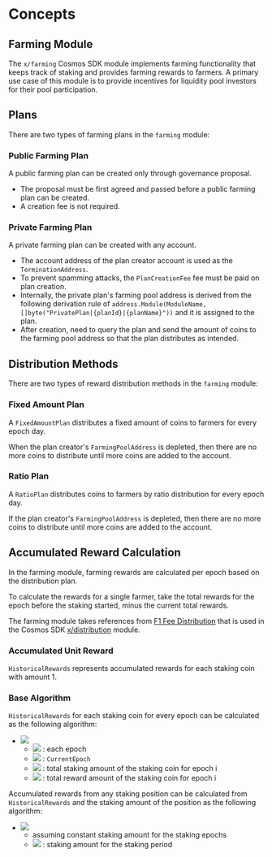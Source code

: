 <!-- order: 1 -->

 # Concepts

## Farming Module

The `x/farming` Cosmos SDK module implements farming functionality that keeps track of staking and provides farming rewards to farmers. A primary use case of this module is to provide incentives for liquidity pool investors for their pool participation. 

## Plans

There are two types of farming plans in the `farming` module:

### Public Farming Plan

A public farming plan can be created only through governance proposal. 

- The proposal must be first agreed and passed before a public farming plan can be created. 
- A creation fee is not required.

### Private Farming Plan

A private farming plan can be created with any account. 

- The account address of the plan creator account is used as the `TerminationAddress`. 
- To prevent spamming attacks, the `PlanCreationFee` fee must be paid on plan creation. 
- Internally, the private plan's farming pool address is derived from the following derivation rule of `address.Module(ModuleName, []byte("PrivatePlan|{planId}|{planName}"))` and it is assigned to the plan. 
- After creation, need to query the plan and send the amount of coins to the farming pool address so that the plan distributes as intended.

## Distribution Methods

There are two types of reward distribution methods in the `farming` module:

### Fixed Amount Plan

A `FixedAmountPlan` distributes a fixed amount of coins to farmers for every epoch day. 

When the plan creator's `FarmingPoolAddress` is depleted, then there are no more coins to distribute until more coins are added to the account.

### Ratio Plan

A `RatioPlan` distributes coins to farmers by ratio distribution for every epoch day. 

If the plan creator's `FarmingPoolAddress` is depleted, then there are no more coins to distribute until more coins are added to the account.

## Accumulated Reward Calculation

In the farming module, farming rewards are calculated per epoch based on the distribution plan. 

To calculate the rewards for a single farmer, take the total rewards for the epoch before the staking started, minus the current total rewards. 

The farming module takes references from [F1 Fee Distribution](https://github.com/cosmos/cosmos-sdk/blob/master/docs/spec/fee_distribution/f1_fee_distr.pdf) that is used in the Cosmos SDK [x/distribution](https://github.com/cosmos/cosmos-sdk/blob/master/x/distribution/spec/01_concepts.md) module.

### Accumulated Unit Reward 

`HistoricalRewards` represents accumulated rewards for each staking coin with amount 1.

### Base Algorithm 

`HistoricalRewards` for each staking coin for every epoch can be calculated as the following algorithm:

- ![](https://latex.codecogs.com/svg.latex?\Large&space;\sum_{i=0}^{now}\frac{TR_i}{TS_i})
    - ![](https://latex.codecogs.com/svg.latex?\Large&space;i) : each epoch
    - ![](https://latex.codecogs.com/svg.latex?\Large&space;now) : `CurrentEpoch`
    - ![](https://latex.codecogs.com/svg.latex?\Large&space;TS_i) : total staking amount of the staking coin for epoch i
    - ![](https://latex.codecogs.com/svg.latex?\Large&space;TR_i) : total reward amount of the staking coin for epoch i

Accumulated rewards from any staking position can be calculated from `HistoricalRewards` and the staking amount of the position as the following algorithm:

- ![](https://latex.codecogs.com/svg.latex?\Large&space;x*\(\sum_{i=0}^{now}\frac{TR_i}{TS_i}-\sum_{i=0}^{start}\frac{TR_i}{TS_i}\))
    - assuming constant staking amount for the staking epochs
    - ![](https://latex.codecogs.com/svg.latex?\Large&space;x) : staking amount for the staking period